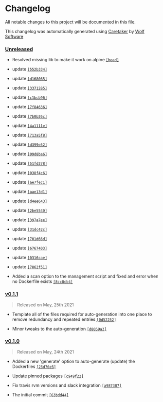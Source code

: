 # Changelog

All notable changes to this project will be documented in this file.


This changelog was automatically generated using [Caretaker](https://github.com/DevelopersToolbox/caretaker) by [Wolf Software](https://github.com/WolfSoftware)

### [Unreleased](https://github.com/DockerToolbox/goenv/compare/v0.1.2...HEAD)

- Resolved missing lib to make it work on alpine [`[head]`](https://github.com/DockerToolbox/goenv/commit/)

- update [`[552b334]`](https://github.com/DockerToolbox/goenv/commit/552b334edfdc7c0ca62c10affc2bb5c68a2e6133)

- update [`[d168065]`](https://github.com/DockerToolbox/goenv/commit/d16806554c5f7e308e21801189082a6fb91f8d9d)

- update [`[3371285]`](https://github.com/DockerToolbox/goenv/commit/33712857d4f4f7c58a8c9ab928a6e8e206e8eb47)

- update [`[c1bcb96]`](https://github.com/DockerToolbox/goenv/commit/c1bcb96941b8934737317fc00c3b1898dd53ae24)

- update [`[7f84636]`](https://github.com/DockerToolbox/goenv/commit/7f84636dc8aae51776372dce84bf878278e1768b)

- update [`[7b0b26c]`](https://github.com/DockerToolbox/goenv/commit/7b0b26c44be51683a8b78f6d13c074b97084f4d2)

- update [`[4a1111e]`](https://github.com/DockerToolbox/goenv/commit/4a1111edf8f608479bcfe8890c75575d55bfb35e)

- update [`[713a5f8]`](https://github.com/DockerToolbox/goenv/commit/713a5f8d0282352eb6e575970245159bcc72aa5f)

- update [`[d399e52]`](https://github.com/DockerToolbox/goenv/commit/d399e52238adb945de6b9c41d521f0cd242fdc8b)

- update [`[09d8ba6]`](https://github.com/DockerToolbox/goenv/commit/09d8ba608e71f7f3ad151364f9af637d8ea111ee)

- update [`[51fd278]`](https://github.com/DockerToolbox/goenv/commit/51fd2781a64b19b5bba57f1d618a0510b896cbf1)

- update [`[038f4c6]`](https://github.com/DockerToolbox/goenv/commit/038f4c65aa40c31983f5c3d7ee1c031894b4c877)

- update [`[ae7fec1]`](https://github.com/DockerToolbox/goenv/commit/ae7fec1d800d146768bcab5f030530db65b689aa)

- update [`[aae13d1]`](https://github.com/DockerToolbox/goenv/commit/aae13d1adc9fce1ab2ba28c82867f82343d6ec16)

- update [`[d4ee643]`](https://github.com/DockerToolbox/goenv/commit/d4ee643232380e53ff3b9ec2e78a9783cef069a8)

- update [`[2be5540]`](https://github.com/DockerToolbox/goenv/commit/2be5540077ec1b2ce99d51a9526c237cc52ef340)

- update [`[397a7ee]`](https://github.com/DockerToolbox/goenv/commit/397a7ee362445adb2dcf59c6489d0bf42c3a620c)

- update [`[31dc42c]`](https://github.com/DockerToolbox/goenv/commit/31dc42ccf6d528d9173c6bbca153c8b27cefd3f0)

- update [`[701d66d]`](https://github.com/DockerToolbox/goenv/commit/701d66def586160f9f6f1170b1f79d70f7aad647)

- update [`[6767403]`](https://github.com/DockerToolbox/goenv/commit/6767403eec91dc1e03c6e59b50a4c1285489cf70)

- update [`[0316cae]`](https://github.com/DockerToolbox/goenv/commit/0316cae96e5ebaaf2d22003fdb27bb0eb119de0d)

- update [`[7862f51]`](https://github.com/DockerToolbox/goenv/commit/7862f51c44d8ab9406b89e5faf4afc02fb8509b9)

- Added a scan option to the management script and fixed and error when no Dockerfile exists [`[8cc8cb4]`](https://github.com/DockerToolbox/goenv/commit/8cc8cb4019dec1547ee7d5e1313244ffa14d0dfc)

### [v0.1.1](https://github.com/DockerToolbox/goenv/compare/v0.1.0...v0.1.1)

> Released on May, 25th 2021

- Template all of the files required for auto-generation into one place to remove redundancy and repeated entries [`[0d52252]`](https://github.com/DockerToolbox/goenv/commit/0d52252c180f3915b7307ac91981d361566c0676)

- Minor tweaks to the auto-generation [`[d8059a3]`](https://github.com/DockerToolbox/goenv/commit/d8059a322cdda684b77183cab81b7f8b6e07073a)

### [v0.1.0](https://github.com/DockerToolbox/goenv/releases/v0.1.0)

> Released on May, 24th 2021

- Added a new 'generate' option to auto-generate (update) the Dockerfiles [`[25d76e5]`](https://github.com/DockerToolbox/goenv/commit/25d76e519fe0e9cc59e1c7746a1566b42538a8c0)

- Update pinned packages [`[c949f22]`](https://github.com/DockerToolbox/goenv/commit/c949f22ab527350cf91033e64325c11b1416b8c5)

- Fix travis rvm versions and slack integration [`[a987387]`](https://github.com/DockerToolbox/goenv/commit/a987387d86fe6c13b9311a3fba9f8a235234e6fd)

- The initial commit [`[63bdd44]`](https://github.com/DockerToolbox/goenv/commit/63bdd447ef11b36777bb0f395024ddb8cf593625)

